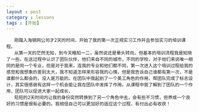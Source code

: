 ```yaml
---
layout : post
category : lessons
tags : [开始]
---
```

       刚踏入淘钢网公司才2天的时间，开始了我的第一次正规实习工作并且参加实习的培训课程。
       从第一天的茫然无知，到今天略知一二，虽然说还是晕头转向，但基本的培训流程我是知晓了一些。在这过程中认识了团队伙伴，他们来自不同的城市，不同的学校，对于他们来说唯一相同的是同一个专业，但是对于我来，连我的专业和他们都不同，第一次进入这个培训过程给我的感觉和我想象的差别太大，我不知道怎样来形容我的心情，但是我告诉自己谁都有第一次，不是谁都什么都会的，没人是万能的。在团队中我起到了一个美工角色的作用，帮团队完成了标志设计，其实很感谢有这样一个机会能让我在团队中发挥了作用。从课程中我了解到了团队的一个作用，团队可以促进大家一起成长，
       短短的2天时间内让我的身份突然转换到了另一个角色中去，会有些不习惯，但养成一个良好的习惯是很有必要的。我相信自己可以更加好的适应这个过程，有付出必有收获！
